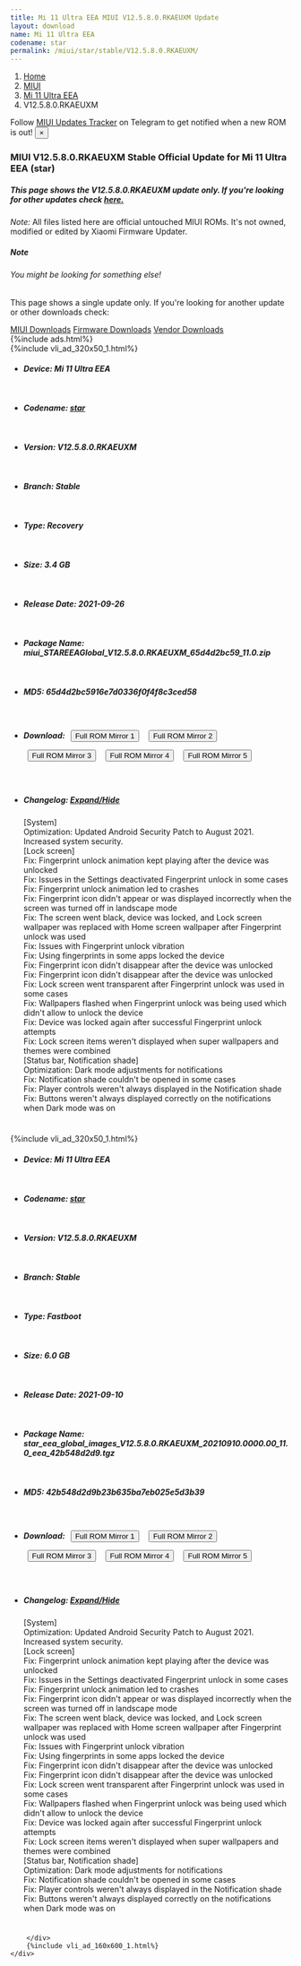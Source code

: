 ```yaml
---
title: Mi 11 Ultra EEA MIUI V12.5.8.0.RKAEUXM Update
layout: download
name: Mi 11 Ultra EEA
codename: star
permalink: /miui/star/stable/V12.5.8.0.RKAEUXM/
---
```

<nav aria-label="breadcrumb">
    <ol class="breadcrumb">
        <li class="breadcrumb-item"><a href="/">Home</a></li>
        <li class="breadcrumb-item"><a href="/miui/">MIUI</a></li>
        <li class="breadcrumb-item"><a href="/miui/star/">Mi 11 Ultra EEA</a></li>
        <li class="breadcrumb-item active" aria-current="page">V12.5.8.0.RKAEUXM</li>
    </ol>
</nav>
<div class="alert alert-primary alert-dismissible fade show" role="alert">
    Follow <a href="https://t.me/MIUIUpdatesTracker" class="alert-link">MIUI Updates Tracker</a> on Telegram to get
    notified when a new ROM is out!
    <button type="button" class="close" data-dismiss="alert" aria-label="Close">
        <span aria-hidden="true">&times;</span>
    </button>
</div>
<div class="col-12 mx-auto">
    <h3 class="title bg-light p-2 rounded">MIUI V12.5.8.0.RKAEUXM Stable Official Update for Mi 11 Ultra EEA (star)</h3>
    <h5>This page shows the V12.5.8.0.RKAEUXM update only. If you're looking for other updates check
        <a href="/miui/star/">here.</a></h5>
    <p><i>Note: </i>All files listed here are official untouched MIUI ROMs.
        It's not owned, modified or edited by Xiaomi Firmware Updater.</p>
    <div class="card">
        <div class="card-body">
            <h5 class="card-title">Note</h5>
            <h6 class="card-subtitle mb-2 text-muted">You might be looking for something else!</h6>
            <p class="card-text">This page shows a single update only.
                If you're looking for another update or other downloads check:</p>
            <a href="/miui/" class="card-link">MIUI Downloads</a>
            <a href="/firmware/" class="card-link">Firmware Downloads</a>
            <a href="/vendor/" class="card-link">Vendor Downloads</a>
        </div>
    </div>
    {%include ads.html%}
    <div class="row justify-content-center">
        <div class="col-10" id="downloads">
                    <div class="card card-body">
            {%include vli_ad_320x50_1.html%}
            <ul class="list-unstyled">
                <li style="padding-bottom: 10px;">
                    <h5><b>Device: </b>Mi 11 Ultra EEA</h5>
                </li>
                <li style="padding-bottom: 10px;">
                    <h5><b>Codename: </b> <a href="/miui/star/" target="_blank">star</a> </h5>
                </li>
                <li style="padding-bottom: 10px;">
                    <h5><b>Version: </b>V12.5.8.0.RKAEUXM</h5>
                </li>
                <li style="padding-bottom: 10px;">
                    <h5><b>Branch: </b>Stable</h5>
                </li>
                <li style="padding-bottom: 10px;">
                    <h5><b>Type: </b>Recovery</h5>
                </li>
                <li style="padding-bottom: 10px;">
                    <h5><b>Size: </b>3.4 GB</h5>
                </li>
                <li style="padding-bottom: 10px;">
                    <h5><b>Release Date: </b>2021-09-26</h5>
                </li>
                <li style="padding-bottom: 10px;">
                    <h5><b>Package Name: </b><span id="filename" class="text-dark">miui_STAREEAGlobal_V12.5.8.0.RKAEUXM_65d4d2bc59_11.0.zip</span></h5>
                </li>
                <li style="padding-bottom: 10px;">
                    <h5><b>MD5: </b><span id="md5" class="text-muted">65d4d2bc5916e7d0336f0f4f8c3ced58</span></h5>
                </li>
                <li style="padding-bottom: 10px;">
                    <h5><b>Download: </b> <button type="button" id="download" class="btn btn-primary" style="margin: 7px;" onclick="window.open('https://cdnorg.d.miui.com/V12.5.8.0.RKAEUXM/miui_STAREEAGlobal_V12.5.8.0.RKAEUXM_65d4d2bc59_11.0.zip', '_blank');"><i class="fa fa-download"></i> Full ROM Mirror 1</button> <button type="button" id="download" class="btn btn-primary" style="margin: 7px;" onclick="window.open('https://bkt-sgp-miui-ota-update-alisgp.oss-ap-southeast-1.aliyuncs.com/V12.5.8.0.RKAEUXM/miui_STAREEAGlobal_V12.5.8.0.RKAEUXM_65d4d2bc59_11.0.zip', '_blank');"><i class="fa fa-download"></i> Full ROM Mirror 2</button> <button type="button" id="download" class="btn btn-primary" style="margin: 7px;" onclick="window.open('https://bn.d.miui.com/V12.5.8.0.RKAEUXM/miui_STAREEAGlobal_V12.5.8.0.RKAEUXM_65d4d2bc59_11.0.zip', '_blank');"><i class="fa fa-download"></i> Full ROM Mirror 3</button> <button type="button" id="download" class="btn btn-primary" style="margin: 7px;" onclick="window.open('https://bigota.d.miui.com/V12.5.8.0.RKAEUXM/miui_STAREEAGlobal_V12.5.8.0.RKAEUXM_65d4d2bc59_11.0.zip', '_blank');"><i class="fa fa-download"></i> Full ROM Mirror 4</button> <button type="button" id="download" class="btn btn-primary" style="margin: 7px;" onclick="window.open('https://hugeota.d.miui.com/V12.5.8.0.RKAEUXM/miui_STAREEAGlobal_V12.5.8.0.RKAEUXM_65d4d2bc59_11.0.zip', '_blank');"><i class="fa fa-download"></i> Full ROM Mirror 5</button></h5>
                </li>
                <li style="padding-bottom: 10px;">
                    <h5><b>Changelog: </b><a href="#star_1_changelog" data-toggle="collapse" role="button"
                            aria-expanded="false" aria-controls="star_1_changelog"> <i class="fa fa-arrow-down"
                                aria-hidden="true"></i> Expand/Hide</a></h5>
                    <div class="collapse" id="star_1_changelog">
                        <p id="changelog_text">[System]<br>Optimization: Updated Android Security Patch to August 2021. Increased system security.<br>[Lock screen]<br>Fix: Fingerprint unlock animation kept playing after the device was unlocked<br>Fix: Issues in the Settings deactivated Fingerprint unlock in some cases<br>Fix: Fingerprint unlock animation led to crashes<br>Fix: Fingerprint icon didn't appear or was displayed incorrectly when the screen was turned off in landscape mode<br>Fix: The screen went black, device was locked, and Lock screen wallpaper was replaced with Home screen wallpaper after Fingerprint unlock was used<br>Fix: Issues with Fingerprint unlock vibration<br>Fix: Using fingerprints in some apps locked the device<br>Fix: Fingerprint icon didn't disappear after the device was unlocked<br>Fix: Fingerprint icon didn't disappear after the device was unlocked<br>Fix: Lock screen went transparent after Fingerprint unlock was used in some cases<br>Fix: Wallpapers flashed when Fingerprint unlock was being used which didn't allow to unlock the device<br>Fix: Device was locked again after successful Fingerprint unlock attempts<br>Fix: Lock screen items weren't displayed when super wallpapers and themes were combined<br>[Status bar, Notification shade]<br>Optimization: Dark mode adjustments for notifications<br>Fix: Notification shade couldn't be opened in some cases<br>Fix: Player controls weren't always displayed in the Notification shade<br>Fix: Buttons weren't always displayed correctly on the notifications when Dark mode was on</p>
                    </div>
                </li>
            </ul>
        </div>
        <div class="card card-body">
            {%include vli_ad_320x50_1.html%}
            <ul class="list-unstyled">
                <li style="padding-bottom: 10px;">
                    <h5><b>Device: </b>Mi 11 Ultra EEA</h5>
                </li>
                <li style="padding-bottom: 10px;">
                    <h5><b>Codename: </b> <a href="/miui/star/" target="_blank">star</a> </h5>
                </li>
                <li style="padding-bottom: 10px;">
                    <h5><b>Version: </b>V12.5.8.0.RKAEUXM</h5>
                </li>
                <li style="padding-bottom: 10px;">
                    <h5><b>Branch: </b>Stable</h5>
                </li>
                <li style="padding-bottom: 10px;">
                    <h5><b>Type: </b>Fastboot</h5>
                </li>
                <li style="padding-bottom: 10px;">
                    <h5><b>Size: </b>6.0 GB</h5>
                </li>
                <li style="padding-bottom: 10px;">
                    <h5><b>Release Date: </b>2021-09-10</h5>
                </li>
                <li style="padding-bottom: 10px;">
                    <h5><b>Package Name: </b><span id="filename" class="text-dark">star_eea_global_images_V12.5.8.0.RKAEUXM_20210910.0000.00_11.0_eea_42b548d2d9.tgz</span></h5>
                </li>
                <li style="padding-bottom: 10px;">
                    <h5><b>MD5: </b><span id="md5" class="text-muted">42b548d2d9b23b635ba7eb025e5d3b39</span></h5>
                </li>
                <li style="padding-bottom: 10px;">
                    <h5><b>Download: </b> <button type="button" id="download" class="btn btn-primary" style="margin: 7px;" onclick="window.open('https://cdnorg.d.miui.com/V12.5.8.0.RKAEUXM/star_eea_global_images_V12.5.8.0.RKAEUXM_20210910.0000.00_11.0_eea_42b548d2d9.tgz', '_blank');"><i class="fa fa-download"></i> Full ROM Mirror 1</button> <button type="button" id="download" class="btn btn-primary" style="margin: 7px;" onclick="window.open('https://bkt-sgp-miui-ota-update-alisgp.oss-ap-southeast-1.aliyuncs.com/V12.5.8.0.RKAEUXM/star_eea_global_images_V12.5.8.0.RKAEUXM_20210910.0000.00_11.0_eea_42b548d2d9.tgz', '_blank');"><i class="fa fa-download"></i> Full ROM Mirror 2</button> <button type="button" id="download" class="btn btn-primary" style="margin: 7px;" onclick="window.open('https://bn.d.miui.com/V12.5.8.0.RKAEUXM/star_eea_global_images_V12.5.8.0.RKAEUXM_20210910.0000.00_11.0_eea_42b548d2d9.tgz', '_blank');"><i class="fa fa-download"></i> Full ROM Mirror 3</button> <button type="button" id="download" class="btn btn-primary" style="margin: 7px;" onclick="window.open('https://bigota.d.miui.com/V12.5.8.0.RKAEUXM/star_eea_global_images_V12.5.8.0.RKAEUXM_20210910.0000.00_11.0_eea_42b548d2d9.tgz', '_blank');"><i class="fa fa-download"></i> Full ROM Mirror 4</button> <button type="button" id="download" class="btn btn-primary" style="margin: 7px;" onclick="window.open('https://hugeota.d.miui.com/V12.5.8.0.RKAEUXM/star_eea_global_images_V12.5.8.0.RKAEUXM_20210910.0000.00_11.0_eea_42b548d2d9.tgz', '_blank');"><i class="fa fa-download"></i> Full ROM Mirror 5</button></h5>
                </li>
                <li style="padding-bottom: 10px;">
                    <h5><b>Changelog: </b><a href="#star_2_changelog" data-toggle="collapse" role="button"
                            aria-expanded="false" aria-controls="star_2_changelog"> <i class="fa fa-arrow-down"
                                aria-hidden="true"></i> Expand/Hide</a></h5>
                    <div class="collapse" id="star_2_changelog">
                        <p id="changelog_text">[System]<br>Optimization: Updated Android Security Patch to August 2021. Increased system security.<br>[Lock screen]<br>Fix: Fingerprint unlock animation kept playing after the device was unlocked<br>Fix: Issues in the Settings deactivated Fingerprint unlock in some cases<br>Fix: Fingerprint unlock animation led to crashes<br>Fix: Fingerprint icon didn't appear or was displayed incorrectly when the screen was turned off in landscape mode<br>Fix: The screen went black, device was locked, and Lock screen wallpaper was replaced with Home screen wallpaper after Fingerprint unlock was used<br>Fix: Issues with Fingerprint unlock vibration<br>Fix: Using fingerprints in some apps locked the device<br>Fix: Fingerprint icon didn't disappear after the device was unlocked<br>Fix: Fingerprint icon didn't disappear after the device was unlocked<br>Fix: Lock screen went transparent after Fingerprint unlock was used in some cases<br>Fix: Wallpapers flashed when Fingerprint unlock was being used which didn't allow to unlock the device<br>Fix: Device was locked again after successful Fingerprint unlock attempts<br>Fix: Lock screen items weren't displayed when super wallpapers and themes were combined<br>[Status bar, Notification shade]<br>Optimization: Dark mode adjustments for notifications<br>Fix: Notification shade couldn't be opened in some cases<br>Fix: Player controls weren't always displayed in the Notification shade<br>Fix: Buttons weren't always displayed correctly on the notifications when Dark mode was on</p>
                    </div>
                </li>
            </ul>
        </div>

        </div>
        {%include vli_ad_160x600_1.html%}
    </div>
</div>
